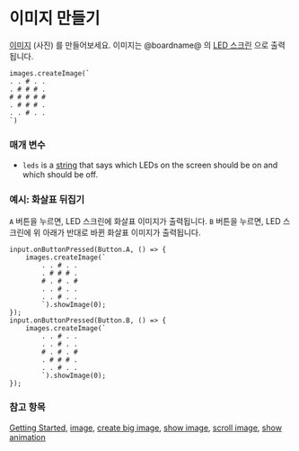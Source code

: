 # 이미지 만들기

[이미지](/reference/images/image) (사진) 를 만들어보세요. 이미지는 @boardname@ 의 [LED 스크린](/device/screen) 으로 출력됩니다.

```sig
images.createImage(`
. . # . .
. # # # .
# # # # #
. # # # .
. . # . .
`)
```

### 매개 변수

* `leds` is a [string](/reference/types/string) that says which LEDs on the screen should be on and which should be off.

### 예시: 화살표 뒤집기

`A` 버튼을 누르면, LED 스크린에 화살표 이미지가 출력됩니다. `B` 버튼을 누르면, LED 스크린에 위 아래가 반대로 바뀐 화살표 이미지가 출력됩니다.

```blocks
input.onButtonPressed(Button.A, () => {
    images.createImage(`
        . . # . .
        . # # # .
        # . # . #
        . . # . .
        . . # . .
        `).showImage(0);
});
input.onButtonPressed(Button.B, () => {
    images.createImage(`
        . . # . .
        . . # . .
        # . # . #
        . # # # .
        . . # . .
        `).showImage(0);
});
```

### 참고 항목

[Getting Started](/getting-started), [image](/reference/images/image), [create big image](/reference/images/create-big-image), [show image](/reference/images/show-image), [scroll image](/reference/images/scroll-image), [show animation](/reference/basic/show-animation)